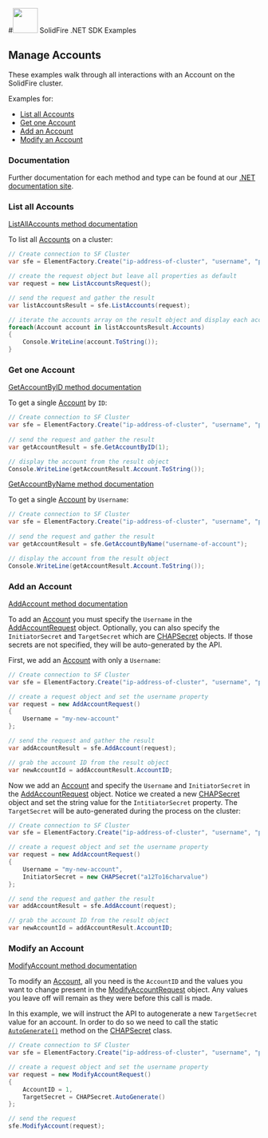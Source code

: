 #<img src="https://raw.githubusercontent.com/solidfire/sdk-dotnet/release1.1/img/net.png" height="50" width="50" > SolidFire .NET SDK Examples

## Manage Accounts

These examples walk through all interactions with an Account on the SolidFire cluster.

Examples for:

- [List all Accounts](#list-all-accounts)
- [Get one Account](#get-one-account)
- [Add an Account](#add-an-account)
- [Modify an Account](#modify-an-account)

### Documentation

Further documentation for each method and type can be found at our [.NET documentation site](http://solidfire.github.io/sdk-dotnet/help/v1.1/html/R_Project_SolidFire__NET_SDK_Documentation.htm). 

### List all Accounts 

[ListAllAccounts method documentation](http://solidfire.github.io/sdk-dotnet/help/v1.1/html/M_SolidFire_Element_Api_SolidFireElement_ListAccounts.htm)

To list all [Accounts](http://solidfire.github.io/sdk-dotnet/help/v1.1/html/T_SolidFire_Element_Api_Account.htm) on a cluster:

~~~ csharp
// Create connection to SF Cluster
var sfe = ElementFactory.Create("ip-address-of-cluster", "username", "password");

// create the request object but leave all properties as default
var request = new ListAccountsRequest();

// send the request and gather the result
var listAccountsResult = sfe.ListAccounts(request);

// iterate the accounts array on the result object and display each account
foreach(Account account in listAccountsResult.Accounts)
{
    Console.WriteLine(account.ToString());
}
~~~

### Get one Account

[GetAccountByID method documentation](http://solidfire.github.io/sdk-dotnet/help/v1.1/html/M_SolidFire_Element_Api_SolidFireElement_GetAccountByID.htm)

To get a single [Account](http://solidfire.github.io/sdk-dotnet/help/v1.1/html/T_SolidFire_Element_Api_Account.htm) by `ID`:

~~~ csharp
// Create connection to SF Cluster
var sfe = ElementFactory.Create("ip-address-of-cluster", "username", "password");
            
// send the request and gather the result
var getAccountResult = sfe.GetAccountByID(1);

// display the account from the result object
Console.WriteLine(getAccountResult.Account.ToString());
~~~

[GetAccountByName method documentation](http://solidfire.github.io/sdk-dotnet/help/v1.1/html/M_SolidFire_Element_Api_SolidFireElement_GetAccountByName.htm)

To get a single [Account](http://solidfire.github.io/sdk-dotnet/help/v1.1/html/T_SolidFire_Element_Api_Account.htm) by `Username`:

~~~ csharp
// Create connection to SF Cluster
var sfe = ElementFactory.Create("ip-address-of-cluster", "username", "password");
            
// send the request and gather the result
var getAccountResult = sfe.GetAccountByName("username-of-account");

// display the account from the result object
Console.WriteLine(getAccountResult.Account.ToString());
~~~

### Add an Account

[AddAccount method documentation](http://solidfire.github.io/sdk-dotnet/help/v1.1/html/M_SolidFire_Element_Api_SolidFireElement_AddAccount.htm)

To add an [Account](http://solidfire.github.io/sdk-dotnet/help/v1.1/html/T_SolidFire_Element_Api_Account.htm) you must specify the `Username` in the [AddAccountRequest](http://solidfire.github.io/sdk-dotnet/help/v1.1/html/T_SolidFire_Element_Api_AddAccountRequest.htm) object. Optionally, you can also specify the `InitiatorSecret` and `TargetSecret` which are [CHAPSecret](http://solidfire.github.io/sdk-dotnet/help/v1.1/html/T_SolidFire_Element_Api_CHAPSecret.htm) objects. If those secrets are not specified, they will be auto-generated by the API.

First, we add an [Account](http://solidfire.github.io/sdk-dotnet/help/v1.1/html/T_SolidFire_Element_Api_Account.htm) with only a `Username`:

~~~csharp
// Create connection to SF Cluster
var sfe = ElementFactory.Create("ip-address-of-cluster", "username", "password");

// create a request object and set the username property
var request = new AddAccountRequest()
{
    Username = "my-new-account"
};

// send the request and gather the result
var addAccountResult = sfe.AddAccount(request);

// grab the account ID from the result object
var newAccountId = addAccountResult.AccountID;
~~~

Now we add an [Account](http://solidfire.github.io/sdk-dotnet/help/v1.1/html/T_SolidFire_Element_Api_Account.htm) and specify the `Username` and `InitiatorSecret` in the [AddAccountRequest](http://solidfire.github.io/sdk-dotnet/help/v1.1/html/T_SolidFire_Element_Api_AddAccountRequest.htm) object. Notice we created a new [CHAPSecret](http://solidfire.github.io/sdk-dotnet/help/v1.1/html/T_SolidFire_Element_Api_CHAPSecret.htm) object and set the string value for the `IntitiatorSecret` property. The `TargetSecret` will be auto-generated during the process on the cluster:

~~~csharp
// Create connection to SF Cluster
var sfe = ElementFactory.Create("ip-address-of-cluster", "username", "password");

// create a request object and set the username property
var request = new AddAccountRequest()
{
    Username = "my-new-account",
    InitiatorSecret = new CHAPSecret("a12To16charvalue")
};

// send the request and gather the result
var addAccountResult = sfe.AddAccount(request);

// grab the account ID from the result object
var newAccountId = addAccountResult.AccountID;
~~~

### Modify an Account

[ModifyAccount method documentation](http://solidfire.github.io/sdk-dotnet/help/v1.1/html/M_SolidFire_Element_Api_SolidFireElement_ModifyAccount.htm)

To modify an [Account](http://solidfire.github.io/sdk-dotnet/help/v1.1/html/T_SolidFire_Element_Api_Account.htm), all you need is the `AccountID` and the values you want to change present in the [ModifyAccountRequest](http://solidfire.github.io/sdk-dotnet/help/v1.1/html/T_SolidFire_Element_Api_ModifyAccountRequest.htm) object. Any values you leave off will remain as they were before this call is made.

In this example, we will instruct the API to autogenerate a new `TargetSecret` value for an account. In order to do so we need to call the static [`AutoGenerate()`](http://solidfire.github.io/sdk-dotnet/help/v1.1/html/M_SolidFire_Element_Api_CHAPSecret_AutoGenerate.htm) method on the [CHAPSecret](http://solidfire.github.io/sdk-dotnet/help/v1.1/html/T_SolidFire_Element_Api_CHAPSecret.htm) class. 

~~~ csharp
// Create connection to SF Cluster
var sfe = ElementFactory.Create("ip-address-of-cluster", "username", "password");

// create a request object and set the username property
var request = new ModifyAccountRequest()
{
    AccountID = 1,
    TargetSecret = CHAPSecret.AutoGenerate()
};

// send the request
sfe.ModifyAccount(request);
~~~

